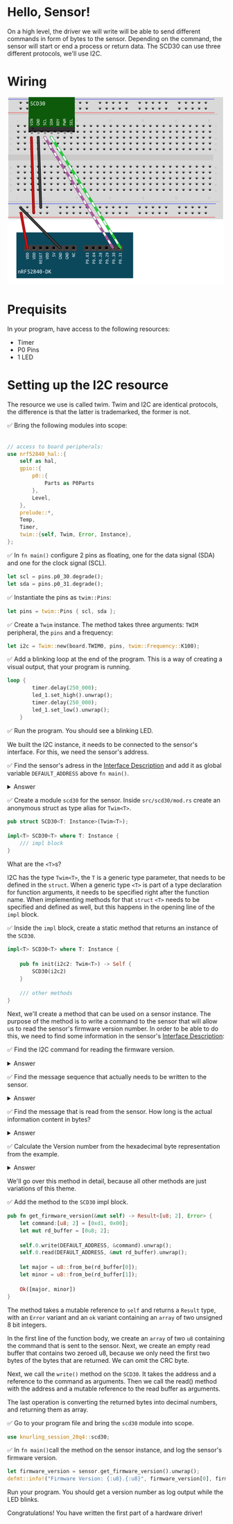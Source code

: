 # Hello, Sensor!

On a high level, the driver we will write will be able to send different commands in form of bytes to the sensor. Depending on the command, the sensor will start or end a process or return data. The SCD30 can use three different protocols, we'll use I2C. 

# Wiring 

![Breadboard Diagram for wiring of SCD30](../img/knurling-scd30-bb.png)


# Prequisits

In your program, have access to the following resources: 

* Timer 
* P0 Pins 
* 1 LED

# Setting up the I2C resource

The resource we use is called twim. Twim and I2C are identical protocols, the difference is that the latter is trademarked, the former is not. 

✅ Bring the following modules into scope:

```rust

// access to board peripherals:
use nrf52840_hal::{
    self as hal,
    gpio::{
        p0::{
            Parts as P0Parts
        }, 
        Level,
    },
    prelude::*,
    Temp, 
    Timer,
    twim::{self, Twim, Error, Instance},
};
```


✅ In `fn main()` configure 2 pins as floating, one for the data signal (SDA) and one for the clock signal (SCL).


```rust
let scl = pins.p0_30.degrade();
let sda = pins.p0_31.degrade();
```

✅ Instantiate the pins as `twim::Pins`:

```rust
let pins = twim::Pins { scl, sda };
```

✅ Create a `Twim` instance. The method takes three arguments: `TWIM` peripheral, the `pins` and a frequency:

```rust
let i2c = Twim::new(board.TWIM0, pins, twim::Frequency::K100);
```
✅  Add a blinking loop at the end of the program. This is a way of creating a visual output, that your program is running.

```rust
loop {
        timer.delay(250_000);
        led_1.set_high().unwrap();
        timer.delay(250_000);
        led_1.set_low().unwrap();
    }
```

✅ Run the program. You should see a blinking LED. 


We built the I2C instance, it needs to be connected to the sensor's interface. For this, we need the sensor's address. 

✅ Find the sensor's adress in the [Interface Description][Interface Description] and add it as global variable `DEFAULT_ADDRESS` above `fn main()`. 

<details>
    <summary>Answer</summary>

    ```rust
    pub const DEFAULT_ADDRESS: u8 = 0x61;
    ```

  </details>


✅ Create a module `scd30` for the sensor.
Inside `src/scd30/mod.rs` create an anonymous struct as type alias for `Twim<T>`. 

```rust
pub struct SCD30<T: Instance>(Twim<T>);

impl<T> SCD30<T> where T: Instance {
    /// impl block
}
```

What are the `<T>`s?

I2C has the type `Twim<T>`, the `T` is a generic type parameter, that needs to be defined in the `struct`. When a generic type `<T>` is part of a type declaration for function arguments, it needs to be specified right after the function name. When implementing methods for that `struct` `<T>` needs to be specified and defined as well, but this happens in the opening line of the `impl` block. 


✅ Inside the `impl` block, create a static method that returns an instance of the `SCD30`. 

```rust
impl<T> SCD30<T> where T: Instance {

    pub fn init(i2c2: Twim<T>) -> Self {
        SCD30(i2c2)
    }

    /// other methods
}
```

Next, we'll create a method that can be used on a sensor instance. The purpose of the method is to write a command to the sensor that will allow us to read the sensor's firmware version number. In order to be able to do this, we need to find some information in the sensor's [Interface Description][Interface Description]:

✅ Find the I2C command for reading the firmware version.

 <details>
    <summary>Answer</summary>

    I2C `0xD100`

  </details>

✅ Find the message sequence that actually needs to be written to the sensor.

 <details>
    <summary>Answer</summary>

    Start 0xC2 0xD1 0x00 Stop

    Following the Start symbol you can find the byte that indicates that this is a *write* message: `0xC2`. This byte is one bit shift left from the sensor's address 0x61. It is already implemented in the `write()` method we will use, so we can ignore it for now. 

  </details>

✅ Find the message that is read from the sensor. How long is the actual information content in bytes?

 <details>
    <summary>Answer</summary>
    The message that is read:

    Start 0xC3 0x03 0x42 0xF3 Stop

    Notice the *read* byte. It is also just a bitshift away from the sensor's adress. After the *read* byte, are three bytes and the Stop symbol. Of the three bytes, the first is the major version number and the second is the minor version number, the last is a CRC byte. CRC is short for cyclic redundancy check which detects accidental changes in raw data. So the length of the actual information is 2 bytes.

    The `read()` method returns a byte array of all bytes following the *read* byte. 
</details>

✅ Calculate the Version number from the hexadecimal byte representation from the example. 

 <details>
    <summary>Answer</summary>

    |0x03|0x42|
    |----|----|
    |3   |66  |

    So the version number in this example is 3.66.

</details>



We'll go over this method in detail, because all other methods are just variations of this theme. 

✅ Add the method to the `SCD30` impl block.

```rust
pub fn get_firmware_version(&mut self) -> Result<[u8; 2], Error> {
    let command:[u8; 2] = [0xd1, 0x00];
    let mut rd_buffer = [0u8; 2];
        
    self.0.write(DEFAULT_ADDRESS, &command).unwrap();
    self.0.read(DEFAULT_ADDRESS, &mut rd_buffer).unwrap();

    let major = u8::from_be(rd_buffer[0]);
    let minor = u8::from_be(rd_buffer[1]);
        
    Ok([major, minor]) 
}
```

The method takes a mutable reference to `self` and returns a `Result` type, with an `Error` variant and an `ok` variant containing an `array` of two unsigned 8 bit integers. 

In the first line of the function body, we create an `array` of two `u8` containing the command that is sent to the sensor. Next, we create an empty read buffer that contains two zeroed u8, because we only need the first two bytes of the bytes that are returned. We can omit the CRC byte. 

Next, we call the `write()` method on the `SCD30`. It takes the address and a reference to the command as arguments. Then we call the read() method with the address and a mutable reference to the read buffer as arguments.

The last operation is converting the returned bytes into decimal numbers, and returning them as array. 


✅ Go to your program file and bring the `scd30` module into scope.

```rust
use knurling_session_20q4::scd30;
```

✅ In `fn main()`call the method on the sensor instance, and log the sensor's firmware version. 

```rust
let firmware_version = sensor.get_firmware_version().unwrap();
defmt::info!("Firmware Version: {:u8}.{:u8}", firmware_version[0], firmware_version[1]);
```

Run your program. You should get a version number as log output while the LED blinks.

Congratulations! You have written the first part of a hardware driver!

 [Interface Description]:https://www.sensirion.com/fileadmin/user_upload/customers/sensirion/Dokumente/9.5_CO2/Sensirion_CO2_Sensors_SCD30_Interface_Description.pdf
